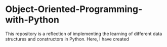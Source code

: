 # Object-Oriented-Programming-with-Python

This repository is a reflection of implementing the learning of different data structures and constructors in Python. Here, I have created 
